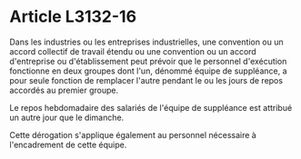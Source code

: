 # Article L3132-16

Dans les industries ou les entreprises industrielles, une convention ou un accord collectif de travail étendu ou une convention ou un accord d'entreprise ou d'établissement peut prévoir que le personnel d'exécution fonctionne en deux groupes dont l'un, dénommé équipe de suppléance, a pour seule fonction de remplacer l'autre pendant le ou les jours de repos accordés au premier groupe.

Le repos hebdomadaire des salariés de l'équipe de suppléance est attribué un autre jour que le dimanche.

Cette dérogation s'applique également au personnel nécessaire à l'encadrement de cette équipe.